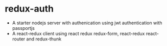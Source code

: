 # redux-auth
  * A starter nodejs server with authenication using jwt authentication with passportjs
  * A react-redux client using react redux redux-form, react-redux react-router and redux-thunk 
